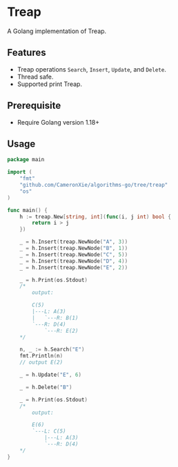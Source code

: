 # Treap

A Golang implementation of Treap.

## Features

* Treap operations `Search`, `Insert`, `Update`, and `Delete`.
* Thread safe.
* Supported print Treap.

## Prerequisite

* Require Golang version 1.18+

## Usage

```go
package main

import (
	"fmt"
	"github.com/CameronXie/algorithms-go/tree/treap"
	"os"
)

func main() {
	h := treap.New[string, int](func(i, j int) bool {
		return i > j
	})

	_ = h.Insert(treap.NewNode("A", 3))
	_ = h.Insert(treap.NewNode("B", 1))
	_ = h.Insert(treap.NewNode("C", 5))
	_ = h.Insert(treap.NewNode("D", 4))
	_ = h.Insert(treap.NewNode("E", 2))

	_ = h.Print(os.Stdout)
	/*
		output:

		C(5)
		|---L: A(3)
		|   `---R: B(1)
		`---R: D(4)
		    `---R: E(2)
	*/

	n, _ := h.Search("E")
	fmt.Println(n)
	// output E(2)

	_ = h.Update("E", 6)

	_ = h.Delete("B")

	_ = h.Print(os.Stdout)
	/*
		output:

		E(6)
		`---L: C(5)
		    |---L: A(3)
		    `---R: D(4)
	*/
}
```
